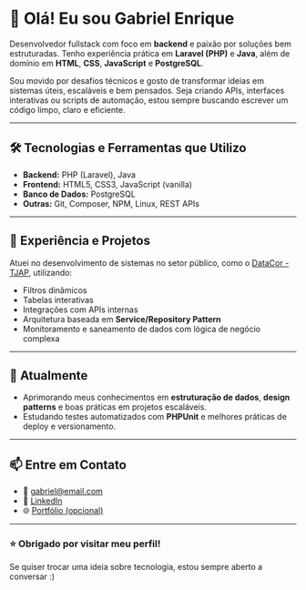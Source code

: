 # 👋 Olá! Eu sou Gabriel Enrique

Desenvolvedor fullstack com foco em **backend** e paixão por soluções bem estruturadas. Tenho experiência prática em **Laravel (PHP)** e **Java**, além de domínio em **HTML**, **CSS**, **JavaScript** e **PostgreSQL**.

Sou movido por desafios técnicos e gosto de transformar ideias em sistemas úteis, escaláveis e bem pensados. Seja criando APIs, interfaces interativas ou scripts de automação, estou sempre buscando escrever um código limpo, claro e eficiente.

---

## 🛠️ Tecnologias e Ferramentas que Utilizo

- **Backend:** PHP (Laravel), Java
- **Frontend:** HTML5, CSS3, JavaScript (vanilla)
- **Banco de Dados:** PostgreSQL
- **Outras:** Git, Composer, NPM, Linux, REST APIs

---

## 💼 Experiência e Projetos

Atuei no desenvolvimento de sistemas no setor público, como o [DataCor - TJAP](https://github.com/seu-link-se-existir), utilizando:
- Filtros dinâmicos
- Tabelas interativas
- Integrações com APIs internas
- Arquitetura baseada em **Service/Repository Pattern**
- Monitoramento e saneamento de dados com lógica de negócio complexa

---

## 🚀 Atualmente

- Aprimorando meus conhecimentos em **estruturação de dados**, **design patterns** e boas práticas em projetos escaláveis.
- Estudando testes automatizados com **PHPUnit** e melhores práticas de deploy e versionamento.

---

## 📫 Entre em Contato

- 📧 gabriel@email.com
- 💼 [LinkedIn](https://www.linkedin.com/in/seu-perfil)
- 🌐 [Portfólio (opcional)](https://seusite.dev)

---

### ⭐ Obrigado por visitar meu perfil!
Se quiser trocar uma ideia sobre tecnologia, estou sempre aberto a conversar :)

